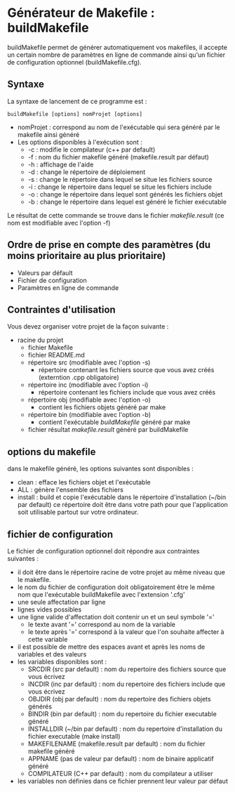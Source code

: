 # Générateur de Makefile : buildMakefile

buildMakefile permet de générer automatiquement vos makefiles, il accepte un certain nombre de paramètres en ligne de commande ainsi qu'un fichier de configuration optionnel (buildMakefile.cfg). 

## Syntaxe
La syntaxe de lancement de ce programme est :

    buildMakefile [options] nomProjet [options]

* nomProjet : correspond au nom de l'exécutable qui sera généré par le makefile ainsi généré
* Les options disponibles à l'exécution sont :
    * -c : modifie le compilateur (c++ par default)
    * -f : nom du fichier makefile généré (makefile.result par défaut)
    * -h : affichage de l'aide 
    * -d : change le répertoire de déploiement
    * -s : change le répertoire dans lequel se situe les fichiers source
    * -i : change le répertoire dans lequel se situe les fichiers include
    * -o : change le répertoire dans lequel sont générés les fichiers objet
    * -b : change le répertoire dans lequel est généré le fichier exécutable

Le résultat de cette commande se trouve dans le fichier *makefile.result* (ce nom est modifiable avec l'option -f)

## Ordre de prise en compte des paramètres (du moins prioritaire au plus prioritaire)
* Valeurs par défault
* Fichier de configuration
* Paramètres en ligne de commande

## Contraintes d'utilisation
Vous devez organiser votre projet de la façon suivante :
* racine du projet
    - fichier Makefile
    - fichier README.md
    - répertoire src (modifiable avec l'option -s)
        - répertoire contenant les fichiers source que vous avez créés (externtion .cpp obligatoire)
    - répertoire inc (modifiable avec l'option -i)
        - répertoire contenant les fichiers include que vous avez créés
    - répertoire obj (modifiable avec l'option -o)
        - contient les fichiers objets généré par make
    - répertoire bin (modifiable avec l'option -b)
        - contient l'exécutable *buildMakefile* généré par make
    - fichier résultat *makefile.result* généré par buildMakefile
   
## options du makefile
dans le makefile généré, les options suivantes sont disponibles :
* clean : efface les fichiers objet et l'exécutable
* ALL : génère l'ensemble des fichiers
* install : build et copie l'exécutable dans le répertoire d'installation (~/bin par default) ce répertoire doit être dans votre path pour que l'application soit utilisable partout sur votre ordinateur.

## fichier de configuration
Le fichier de configuration optionnel doit répondre aux contraintes suivantes :
* il doit être dans le répertoire racine de votre projet au même niveau que le makefile.
* le nom du fichier de configuration doit obligatoirement être le même nom que l'exécutable buildMakefile avec l'extension '.cfg'
* une seule affectation par ligne
* lignes vides possibles
* une ligne valide d'affectation doit contenir un et un seul symbole '='
    * le texte avant '=' correspond au nom de la variable
    * le texte après '=' correspond à la valeur que l'on souhaite affecter à cette variable
* il est possible de mettre des espaces avant et après les noms de variables et des valeurs
* les variables disponibles sont :
    - SRCDIR (src par default) : nom du repertoire des fichiers source que vous écrivez
    - INCDIR (inc par default) : nom du repertoire des fichiers include que vous écrivez
    - OBJDIR (obj par default) : nom du repertoire des fichiers objets générés
    - BINDIR (bin par default) : nom du repertoire du fichier executable généré
    - INSTALLDIR (~/bin par default) : nom du repertoire d'installation du fichier executable (make install)
    - MAKEFILENAME (makefile.result par default) : nom du fichier makefile généré
    - APPNAME (pas de valeur par default) : nom de binaire applicatif généré
    - COMPILATEUR (C++ par default) : nom du compilateur a utiliser
* les variables non définies dans ce fichier prennent leur valeur par défaut


